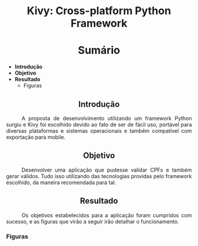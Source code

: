 # <div align="center">Kivy: Cross-platform Python Framework</div>

<div align="center"><h1>Sumário</h1></div>

 - **Introdução**
 - **Objetivo**
 - **Resultado**
	 - Figuras

<div align="center"><h2>Introdução</h2></div>
<p align=justify>&emsp;&emsp;&emsp;A proposta de desenvolvimento utilizando um framework Python surgiu e Kivy foi escolhido devido ao fato de ser de fácil uso, portável para diversas plataformas e sistemas operacionais e também compatível com exportação para mobile.   </p>

<div align="center"><h2>Objetivo</h2></div>
<p align=justify>&emsp;&emsp;&emsp;Desenvolver uma aplicação que pudesse validar CPFs e também gerar válidos. Tudo isso utilizando das tecnologias providas pelo framework escolhido, da maneira recomendada para tal.</p>

<div align="center"><h2>Resultado</h2></div>
<p align=justify>&emsp;&emsp;&emsp;Os objetivos estabelecidos para a aplicação foram cumpridos com sucesso, e as figuras que virão a seguir irão detalhar o funcionamento.  </p>

<div align="left"><h3>Figuras</h2></div>
